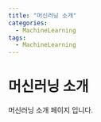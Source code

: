 ```yaml
---
title: "머신러닝 소개"
categories:
  - MachineLearning
tags:
  - MachineLearning
---
```


# 머신러닝 소개
머신러닝 소개 페이지 입니다.
